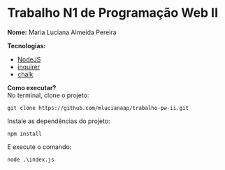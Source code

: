 # Trabalho N1 de Programação Web II

**Nome:** Maria Luciana Almeida Pereira

**Tecnologias:**
- [NodeJS](https://nodejs.org/pt-br/)
- [inquirer](https://www.npmjs.com/package/inquirer)
- [chalk](https://www.npmjs.com/package/chalk)

**Como executar?**<br>
No terminal, clone o projeto:
```console
git clone https://github.com/mlucianaap/trabalho-pw-ii.git
```

Instale as dependências do projeto:
```console
npm install
```

E execute o comando:
```console
node .\index.js
```